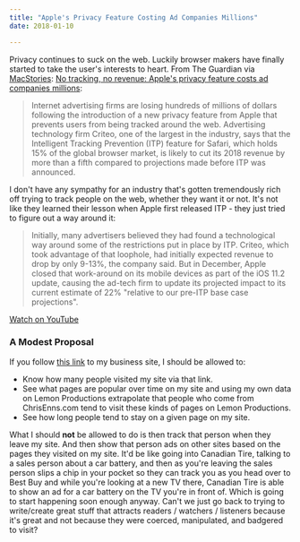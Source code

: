 ```yaml
---
title: "Apple's Privacy Feature Costing Ad Companies Millions"
date: 2018-01-10

---
```


Privacy continues to suck on the web. Luckily browser makers have finally started to take the user's interests to heart. From The Guardian via [MacStories](https://www.macstories.net/linked/the-effects-of-safaris-intelligent-tracking-prevention/): [No tracking, no revenue: Apple's privacy feature costs ad companies millions](https://www.theguardian.com/technology/2018/jan/09/apple-tracking-block-costs-advertising-companies-millions-dollars-criteo-web-browser-safari):

> Internet advertising firms are losing hundreds of millions of dollars following the introduction of a new privacy feature from Apple that prevents users from being tracked around the web. Advertising technology firm Criteo, one of the largest in the industry, says that the Intelligent Tracking Prevention (ITP) feature for Safari, which holds 15% of the global browser market, is likely to cut its 2018 revenue by more than a fifth compared to projections made before ITP was announced.

I don't have any sympathy for an industry that's gotten tremendously rich off trying to track people on the web, whether they want it or not. It's not like they learned their lesson when Apple first released ITP - they just tried to figure out a way around it:

> Initially, many advertisers believed they had found a technological way around some of the restrictions put in place by ITP. Criteo, which took advantage of that loophole, had initially expected revenue to drop by only 9-13%, the company said. But in December, Apple closed that work-around on its mobile devices as part of the iOS 11.2 update, causing the ad-tech firm to update its projected impact to its current estimate of 22% "relative to our pre-ITP base case projections".

[Watch on YouTube](https://www.youtube.com/watch?v=rAlTOfl9F2w)

### A Modest Proposal

If you follow [this link](https://www.lemonproductions.ca) to my business site, I should be allowed to:

*   Know how many people visited my site via that link.
*   See what pages are popular over time on my site and using my own data on Lemon Productions extrapolate that people who come from ChrisEnns.com tend to visit these kinds of pages on Lemon Productions.
*   See how long people tend to stay on a given page on my site.

What I should **not** be allowed to do is then track that person when they leave my site. And then show that person ads on other sites based on the pages they visited on my site. It'd be like going into Canadian Tire, talking to a sales person about a car battery, and then as you're leaving the sales person slips a chip in your pocket so they can track you as you head over to Best Buy and while you're looking at a new TV there, Canadian Tire is able to show an ad for a car battery on the TV you're in front of. Which is going to start happening soon enough anyway. Can't we just go back to trying to write/create great stuff that attracts readers / watchers / listeners because it's great and not because they were coerced, manipulated, and badgered to visit?

